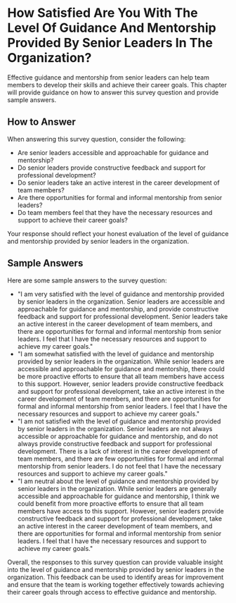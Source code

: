How Satisfied Are You With The Level Of Guidance And Mentorship Provided By Senior Leaders In The Organization?
======================================================================================================================================

Effective guidance and mentorship from senior leaders can help team members to develop their skills and achieve their career goals. This chapter will provide guidance on how to answer this survey question and provide sample answers.

How to Answer
-------------

When answering this survey question, consider the following:

* Are senior leaders accessible and approachable for guidance and mentorship?
* Do senior leaders provide constructive feedback and support for professional development?
* Do senior leaders take an active interest in the career development of team members?
* Are there opportunities for formal and informal mentorship from senior leaders?
* Do team members feel that they have the necessary resources and support to achieve their career goals?

Your response should reflect your honest evaluation of the level of guidance and mentorship provided by senior leaders in the organization.

Sample Answers
--------------

Here are some sample answers to the survey question:

* "I am very satisfied with the level of guidance and mentorship provided by senior leaders in the organization. Senior leaders are accessible and approachable for guidance and mentorship, and provide constructive feedback and support for professional development. Senior leaders take an active interest in the career development of team members, and there are opportunities for formal and informal mentorship from senior leaders. I feel that I have the necessary resources and support to achieve my career goals."
* "I am somewhat satisfied with the level of guidance and mentorship provided by senior leaders in the organization. While senior leaders are accessible and approachable for guidance and mentorship, there could be more proactive efforts to ensure that all team members have access to this support. However, senior leaders provide constructive feedback and support for professional development, take an active interest in the career development of team members, and there are opportunities for formal and informal mentorship from senior leaders. I feel that I have the necessary resources and support to achieve my career goals."
* "I am not satisfied with the level of guidance and mentorship provided by senior leaders in the organization. Senior leaders are not always accessible or approachable for guidance and mentorship, and do not always provide constructive feedback and support for professional development. There is a lack of interest in the career development of team members, and there are few opportunities for formal and informal mentorship from senior leaders. I do not feel that I have the necessary resources and support to achieve my career goals."
* "I am neutral about the level of guidance and mentorship provided by senior leaders in the organization. While senior leaders are generally accessible and approachable for guidance and mentorship, I think we could benefit from more proactive efforts to ensure that all team members have access to this support. However, senior leaders provide constructive feedback and support for professional development, take an active interest in the career development of team members, and there are opportunities for formal and informal mentorship from senior leaders. I feel that I have the necessary resources and support to achieve my career goals."

Overall, the responses to this survey question can provide valuable insight into the level of guidance and mentorship provided by senior leaders in the organization. This feedback can be used to identify areas for improvement and ensure that the team is working together effectively towards achieving their career goals through access to effective guidance and mentorship.
